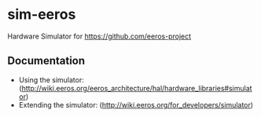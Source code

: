 # sim-eeros
Hardware Simulator for https://github.com/eeros-project

## Documentation
- Using the simulator: (http://wiki.eeros.org/eeros_architecture/hal/hardware_libraries#simulator) 
- Extending the simulator: (http://wiki.eeros.org/for_developers/simulator) 
